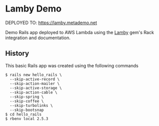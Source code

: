 
# Lamby Demo

DEPLOYED TO: https://lamby.metademo.net

Demo Rails app deployed to AWS Lambda using the [Lamby](https://github.com/customink/lamby) gem's Rack integration and documentation.

## History

This basic Rails app was created using the following commands

```shell
$ rails new hello_rails \
  --skip-active-record \
  --skip-action-mailer \
  --skip-active-storage \
  --skip-action-cable \
  --skip-spring \
  --skip-coffee \
  --skip-turbolinks \
  --skip-bootsnap
$ cd hello_rails
$ rbenv local 2.5.3
```
